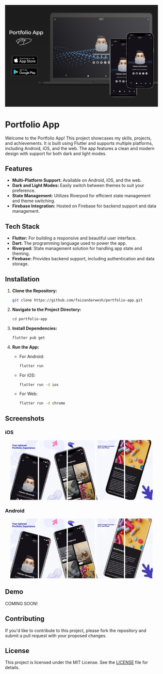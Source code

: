 <img src="screenshots/banner.jpeg" alt="Project Listing Screen">

# Portfolio App

Welcome to the Portfolio App! This project showcases my skills, projects, and achievements. It is built using Flutter and supports multiple platforms, including Android, iOS, and the web. The app features a clean and modern design with support for both dark and light modes.

## Features

- **Multi-Platform Support:** Available on Android, iOS, and the web.
- **Dark and Light Modes:** Easily switch between themes to suit your preference.
- **State Management:** Utilizes Riverpod for efficient state management and theme switching.
- **Firebase Integration:** Hosted on Firebase for backend support and data management.

## Tech Stack

- **Flutter:** For building a responsive and beautiful user interface.
- **Dart:** The programming language used to power the app.
- **Riverpod:** State management solution for handling app state and theming.
- **Firebase:** Provides backend support, including authentication and data storage.

## Installation

1. **Clone the Repository:**

    ```bash
    git clone https://github.com/faizandarwesh/portfolio-app.git
    ```

2. **Navigate to the Project Directory:**

    ```bash
    cd portfolio-app
    ```

3. **Install Dependencies:**

    ```bash
    flutter pub get
    ```

4. **Run the App:**

    - For Android:

        ```bash
        flutter run
        ```

    - For iOS:

        ```bash
        flutter run -d ios
        ```

    - For Web:

        ```bash
        flutter run -d chrome
        ```

## Screenshots

### iOS
<p align="center">
  <img src="screenshots/ios/portfolio1.jpeg" alt="Project Listing Screen" width="18%">
  <img src="screenshots/ios/portfolio2.jpeg" alt="Project Listing Screen" width="18%">
     <img src="screenshots/ios/portfolio3.jpeg" alt="Project Listing Screen" width="18%">
     <img src="screenshots/ios/portfolio4.jpeg" alt="Project Listing Screen" width="18%">
     <img src="screenshots/ios/portfolio5.jpeg" alt="Project Listing Screen" width="18%">
 
 
</p>

### Android
<p align="center">
  <img src="screenshots/android/portfolio1.jpeg" alt="Project Listing Screen" width="18%">
  <img src="screenshots/android/portfolio2.jpeg" alt="Project Listing Screen" width="18%">
     <img src="screenshots/android/portfolio3.jpeg" alt="Project Listing Screen" width="18%">
     <img src="screenshots/android/portfolio4.jpeg" alt="Project Listing Screen" width="18%">
     <img src="screenshots/android/portfolio5.jpeg" alt="Project Listing Screen" width="18%">
 
 
</p>

<!--![Dark Mode](screenshots/dark_mode.png)
![Light Mode](screenshots/light_mode.png)
-->
## Demo

<!--! Check out the app in action: [Watch Demo](https://www.youtube.com/watch?v=yourvideolink) --->

COMING SOON!

## Contributing

If you'd like to contribute to this project, please fork the repository and submit a pull request with your proposed changes.

## License

This project is licensed under the MIT License. See the [LICENSE](LICENSE) file for details.
